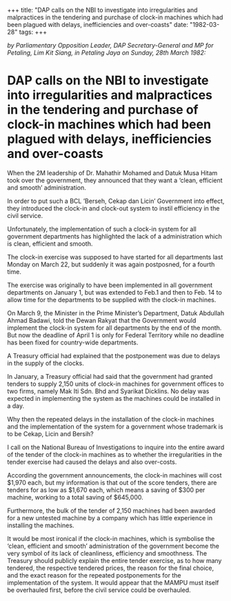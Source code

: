 +++ 
title: "DAP calls on the NBI to investigate into irregularities and malpractices in the tendering and purchase of clock-in machines which had been plagued with delays, inefficiencies and over-coasts"
date: "1982-03-28"
tags:
+++

_by Parliamentary Opposition Leader, DAP Secretary-General and MP for Petaling, Lim Kit Siang, in Petaling Jaya on Sunday, 28th March 1982:_

# DAP calls on the NBI to investigate into irregularities and malpractices in the tendering and purchase of clock-in machines which had been plagued with delays, inefficiencies and over-coasts		

When the 2M leadership of Dr. Mahathir Mohamed and Datuk Musa Hitam took over the government, they announced that they want a ‘clean, efficient and smooth’ administration.</u>

In order to put such a BCL ’Berseh, Cekap dan Licin’ Government into effect, they introduced the clock-in and clock-out system to instil efficiency in the civil service.

Unfortunately, the implementation of such a clock-in system for all government departments has highlighted the lack of a administration which is clean, efficient and smooth.

The clock-in exercise was supposed to have started for all departments last Monday on March 22, but suddenly it was again postposned, for a fourth time.

The exercise was originally to have been implemented in all government departments on January 1, but was extended to Feb.1 and then to Feb. 14 to allow time for the departments to be supplied with the clock-in machines.

On March 9, the Minister in the Prime Minister’s Department, Datuk Abdullah Ahmad Badawi, told the Dewan Rakyat that the Government would implement the clock-in system for all departments by the end of the month. But now the deadline of April 1 is only for Federal Territory while no deadline has been fixed for country-wide departments.

A Treasury official had explained that the postponement was due to delays in the supply of the clocks.

In January, a Treasury official had said that the government had granted tenders to supply 2,150 units of clock-in machines for government offices to two firms, namely Mak Iti Sdn. Bhd and Syarikat Dicklins. No delay was expected in implementing the system as the machines could be installed in a day.

Why then the repeated delays in the installation of the clock-in machines and the implementation of the system for a government whose trademark is to be Cekap, Licin and Bersih?

I call on the National Bureau of Investigations to inquire into the entire award of the tender of the clock-in machines as to whether the irregularities in the tender exercise had caused the delays and also over-costs.

According the government announcements, the clock-in machines will cost $1,970 each, but my information is that out of the score tenders, there are tenders for as low as $1,670 each, which means a saving of $300 per machine, working to a total saving of $645,000.

Furthermore, the bulk of the tender of 2,150 machines had been awarded for a new untested machine by a company which has little experience in installing the machines.

It would be most ironical if the clock-in machines, which is symbolise the ‘clean, efficient and smooth’ administration of the government become the very symbol of its lack of cleanliness, efficiency and smoothness. The Treasury should publicly explain the entire tender exercise, as to how many tendered, the respective tendered prices, the reason for the final choice, and the exact reason for the repeated postponements for the implementation of the system. It would appear that the MAMPU must itself be overhauled first, before the civil service could be overhauled.
 
